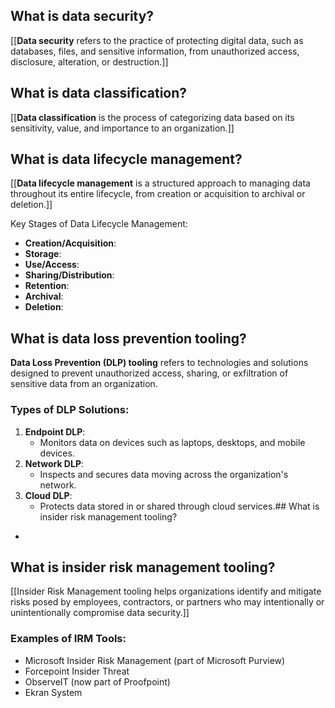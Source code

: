 ## What is data security?
[[**Data security** refers to the practice of protecting digital data, such as databases, files, and sensitive information, from unauthorized access, disclosure, alteration, or destruction.]]

## What is data classification?
[[**Data classification** is the process of categorizing data based on its sensitivity, value, and importance to an organization.]]

## What is data lifecycle management?
[[**Data lifecycle management** is a structured approach to managing data throughout its entire lifecycle, from creation or acquisition to archival or deletion.]]

Key Stages of Data Lifecycle Management:
- **Creation/Acquisition**: 
- **Storage**: 
- **Use/Access**: 
- **Sharing/Distribution**: 
- **Retention**: 
- **Archival**: 
- **Deletion**: 


## What is data loss prevention tooling?

**Data Loss Prevention (DLP) tooling** refers to technologies and solutions designed to prevent unauthorized access, sharing, or exfiltration of sensitive data from an organization.

### Types of DLP Solutions:

1. **Endpoint DLP**:
    - Monitors data on devices such as laptops, desktops, and mobile devices.
2. **Network DLP**:
    - Inspects and secures data moving across the organization's network.
3. **Cloud DLP**:
    - Protects data stored in or shared through cloud services.## What is insider risk management tooling?
-

## What is insider risk management tooling?
[[Insider Risk Management tooling helps organizations identify and mitigate risks posed by employees, contractors, or partners who may intentionally or unintentionally compromise data security.]]

### Examples of IRM Tools:

- Microsoft Insider Risk Management (part of Microsoft Purview)
- Forcepoint Insider Threat
- ObserveIT (now part of Proofpoint)
- Ekran System
